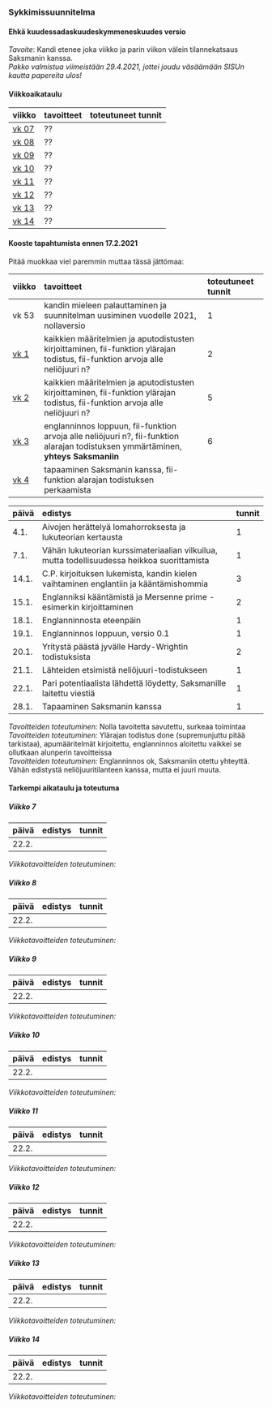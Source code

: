 ### Sykkimissuunnitelma
#### Ehkä kuudessadaskuudeskymmeneskuudes versio

*Tavoite*: Kandi etenee joka viikko ja parin viikon välein tilannekatsaus Saksmanin kanssa.  
*Pakko valmistua viimeistään 29.4.2021, jottei joudu väsäämään SISUn kautta papereita ulos!*

#### Viikkoaikataulu

| viikko | tavoitteet | toteutuneet tunnit |
| :------| :----------| :------|
| [vk 07](#Viikko-7) | ?? | |
| [vk 08](#Viikko-8) | ?? | |
| [vk 09](#Viikko-9) | ?? | |
| [vk 10](#Viikko-10) | ?? | |
| [vk 11](#Viikko-11) | ?? | |
| [vk 12](#Viikko-12) | ?? | |
| [vk 13](#Viikko-13) | ?? | |
| [vk 14](#Viikko-14) | ?? | |

#### Kooste tapahtumista ennen 17.2.2021

Pitää muokkaa viel paremmin muttaa tässä jättömaa:

| viikko | tavoitteet | toteutuneet tunnit |
| :------| :----------| :------|
| vk 53 | kandin mieleen palauttaminen ja suunnitelman uusiminen vuodelle 2021, nollaversio | 1 |
| [vk 1](#Viikko-1) | kaikkien määritelmien ja aputodistusten kirjoittaminen, fii-funktion ylärajan todistus, fii-funktion arvoja alle neliöjuuri n? | 2 |
| [vk 2](#Viikko-2) | kaikkien määritelmien ja aputodistusten kirjoittaminen, fii-funktion ylärajan todistus, fii-funktion arvoja alle neliöjuuri n? | 5 |
| [vk 3](#Viikko-3) | englanninnos loppuun, fii-funktion arvoja alle neliöjuuri n?, fii-funktion alarajan todistuksen ymmärtäminen, **yhteys Saksmaniin** | 6 |
| [vk 4](#Viikko-4) | tapaaminen Saksmanin kanssa, fii-funktion alarajan todistuksen perkaamista |  |

| päivä | edistys | tunnit |
| :-----| :-------| :------|
| 4.1. | Aivojen herättelyä lomahorroksesta ja lukuteorian kertausta | 1 |
| 7.1. | Vähän lukuteorian kurssimateriaalian vilkuilua, mutta todellisuudessa heikkoa suorittamista | 1 |
| 14.1. | C.P. kirjoituksen lukemista, kandin kielen vaihtaminen englantiin ja kääntämishommia | 3 |
| 15.1. | Englanniksi kääntämistä ja Mersenne prime -esimerkin kirjoittaminen | 2 |
| 18.1. | Englanninnosta eteenpäin | 1 |
| 19.1. | Englanninnos loppuun, versio 0.1 | 1 |
| 20.1. | Yritystä päästä jyvälle Hardy-Wrightin todistuksista | 2 |
| 21.1. | Lähteiden etsimistä neliöjuuri-todistukseen | 1 |
| 22.1. | Pari potentiaalista lähdettä löydetty, Saksmanille laitettu viestiä | 1 |
| 28.1. | Tapaaminen Saksmanin kanssa | 1 |

*Tavoitteiden toteutuminen:* Nolla tavoitetta savutettu, surkeaa toimintaa  
*Tavoitteiden toteutuminen:* Ylärajan todistus done (supremunjuttu pitää tarkistaa), apumääritelmät kirjoitettu, englanninnos aloitettu vaikkei se ollutkaan alunperin tavoitteissa  
*Tavoitteiden toteutuminen:* Englanninnos ok, Saksmaniin otettu yhteyttä. Vähän edistystä neliöjuuritilanteen kanssa, mutta ei juuri muuta.  

#### Tarkempi aikataulu ja toteutuma

##### Viikko 7

| päivä | edistys | tunnit |
| :-----| :-------| :------|
| 22.2. |  |  |

*Viikkotavoitteiden toteutuminen:*

##### Viikko 8

| päivä | edistys | tunnit |
| :-----| :-------| :------|
| 22.2. |  |  |

*Viikkotavoitteiden toteutuminen:*

##### Viikko 9

| päivä | edistys | tunnit |
| :-----| :-------| :------|
| 22.2. |  |  |

*Viikkotavoitteiden toteutuminen:*

##### Viikko 10

| päivä | edistys | tunnit |
| :-----| :-------| :------|
| 22.2. |  |  |

*Viikkotavoitteiden toteutuminen:*

##### Viikko 11

| päivä | edistys | tunnit |
| :-----| :-------| :------|
| 22.2. |  |  |

*Viikkotavoitteiden toteutuminen:*

##### Viikko 12

| päivä | edistys | tunnit |
| :-----| :-------| :------|
| 22.2. |  |  |

*Viikkotavoitteiden toteutuminen:*


##### Viikko 13

| päivä | edistys | tunnit |
| :-----| :-------| :------|
| 22.2. |  |  |

*Viikkotavoitteiden toteutuminen:*

##### Viikko 14

| päivä | edistys | tunnit |
| :-----| :-------| :------|
| 22.2. |  |  |

*Viikkotavoitteiden toteutuminen:*
